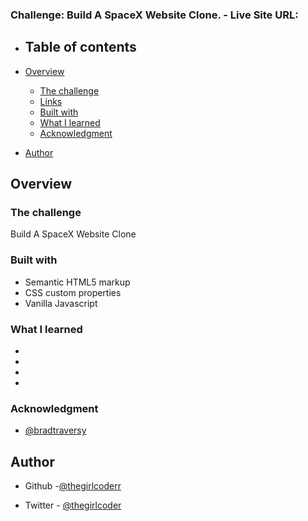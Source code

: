 ### Challenge: Build A SpaceX Website Clone. - Live Site URL: 


- ## Table of contents

- [Overview](#overview)
  - [The challenge](#the-challenge)
  - [Links](#links)
  - [Built with](#built-with)
  - [What I learned](#what-i-learned)
  - [Acknowledgment](#acknowledgment)
- [Author](#author)

## Overview

### The challenge
 Build A SpaceX Website Clone






### Built with

- Semantic HTML5 markup
- CSS custom properties
- Vanilla Javascript

### What I learned

- 
- 
- 
- 


### Acknowledgment
- [@bradtraversy](https://github.com/bradtraversy)


## Author

- Github -[@thegirlcoderr](https://github.com/thegirlcoderr)

- Twitter - [@thegirlcoder](https://twitter.com/thegirlcoder)
